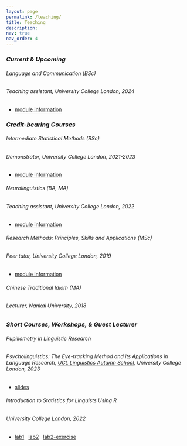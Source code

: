 ```yaml
---
layout: page
permalink: /teaching/
title: Teaching
description:
nav: true
nav_order: 4
---
```


<h3 class="mt-4"><em>Current & Upcoming</em></h3>

<div class="card mt-3">
  <div class="p-3">
    <div class="row">
      <div class="col-sm-10">
        <h6 class="font-weight-bold">Language and Communication (BSc)</h6>
      </div>
    </div>
    <h6 class="font-italic mt-2 mt-sm-0">Teaching assistant, University College London, 2024</h6>
    <ul class="card-text font-weight-light list-group list-group-flush">
      <li class="list-group-item"><a href="https://www.ucl.ac.uk/module-catalogue/modules/language-and-communication-PALS0040">module information</a></li>
    </ul>
  </div>
</div>






<h3 class="mt-4"><em>Credit-bearing Courses</em></h3>

<div class="card mt-3">
  <div class="p-3">
    <div class="row">
      <div class="col-sm-10">
        <h6 class="font-weight-bold">Intermediate Statistical Methods (BSc)</h6>
      </div>
    </div>
    <h6 class="font-italic mt-2 mt-sm-0">Demonstrator, University College London, 2021-2023</h6>
    <ul class="card-text font-weight-light list-group list-group-flush">
      <li class="list-group-item"><a href="https://www.ucl.ac.uk/module-catalogue/modules/intermediate-statistical-methods-PALS0045">module information</a></li>
    </ul>
  </div>
</div>

<div class="card mt-3">
  <div class="p-3">
    <div class="row">
      <div class="col-sm-10">
        <h6 class="font-weight-bold">Neurolinguistics (BA, MA)</h6>
      </div>
    </div>
    <h6 class="font-italic mt-2 mt-sm-0">Teaching assistant, University College London, 2022 </h6>
    <ul class="card-text font-weight-light list-group list-group-flush">
      <li class="list-group-item"><a href="https://www.ucl.ac.uk/module-catalogue/modules/neurolinguistics-PLIN0038">module information</a></li>
    </ul>
  </div>
</div>

<div class="card mt-3">
  <div class="p-3">
    <div class="row">
      <div class="col-sm-10">
        <h6 class="font-weight-bold">Research Methods: Principles, Skills and Applications (MSc)</h6>
      </div>
    </div>
    <h6 class="font-italic mt-2 mt-sm-0">Peer tutor, University College London, 2019 </h6>
    <ul class="card-text font-weight-light list-group list-group-flush">
      <li class="list-group-item"><a href="https://www.ucl.ac.uk/module-catalogue/modules/research-methods-principles-skills-and-applications-PALS0048">module information</a></li>
    </ul>
  </div>
</div>

<div class="card mt-3">
  <div class="p-3">
    <div class="row">
      <div class="col-sm-10">
        <h6 class="font-weight-bold">Chinese Traditional Idiom (MA)</h6>
      </div>
    </div>
    <h6 class="font-italic mt-2 mt-sm-0">Lecturer, Nankai University, 2018 </h6>
  </div>
</div>







<h3 class="mt-4"><em>Short Courses, Workshops, & Guest Lecturer</em></h3>

<div class="card mt-3">
  <div class="p-3">
    <div class="row">
      <div class="col-sm-10">
        <h6 class="font-weight-bold">Pupillometry in Linguistic Research</h6>
      </div>
    </div>
    <h6 class="font-italic mt-2 mt-sm-0">Psycholinguistics: The Eye-tracking Method and its Applications in Language Research, <a href="https://sites.google.com/view/ucllinguisticsautumnschool2023/">UCL Linguistics Autumn School</a>, University College London, 2023</h6>
    <ul class="card-text font-weight-light list-group list-group-flush">
      <li class="list-group-item"><a href="/assets/pdf/teaching/20231109_Pupillometry_KC.pdf">slides</a></li>
    </ul>
  </div>
</div>

<div class="card mt-3">
  <div class="p-3">
    <div class="row">
      <div class="col-sm-10">
        <h6 class="font-weight-bold">Introduction to Statistics for Linguists Using R</h6>
      </div>
    </div>
    <h6 class="font-italic mt-2 mt-sm-0">University College London, 2022</h6>
    <ul class="card-text font-weight-light list-group list-group-flush">
      <li class="list-group-item"><a href="/assets/html/PLINSTAT-lab-1-with-code.html">lab1</a> &nbsp; <a href="/assets/html/PLINSTAT-lab-2-with-code.html">lab2</a> &nbsp; <a href="/assets/html/PLINSTAT-lab-2-exercise-with-code.html">lab2-exercise</a></li>
    </ul>
  </div>
</div>